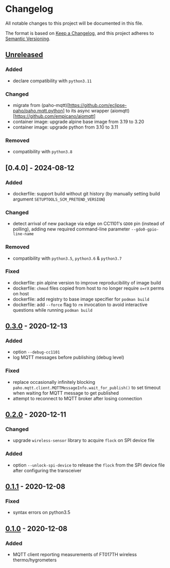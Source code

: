 # Changelog
All notable changes to this project will be documented in this file.

The format is based on [Keep a Changelog](https://keepachangelog.com/en/1.0.0/),
and this project adheres to [Semantic Versioning](https://semver.org/spec/v2.0.0.html).

## [Unreleased]
### Added
- declare compatibility with `python3.11`

### Changed
- migrate from (paho-mqtt)[https://github.com/eclipse-paho/paho.mqtt.python]
  to its async wrapper (aiomqtt)[https://github.com/empicano/aiomqtt]
- container image: upgrade alpine base image from 3.19 to 3.20
- container image: upgrade python from 3.10 to 3.11

### Removed
- compatibility with `python3.8`

## [0.4.0] - 2024-08-12
### Added
- dockerfile: support build without git history
  (by manually setting build argument `SETUPTOOLS_SCM_PRETEND_VERSION`)

### Changed
- detect arrival of new package via edge on CC1101's `GDO0` pin (instead of polling),
  adding new required command-line parameter `--gdo0-gpio-line-name`

### Removed
- compatibility with `python3.5`, `python3.6` & `python3.7`

### Fixed
- dockerfile: pin alpine version to improve reproducibility of image build
- dockerfile: `chmod` files copied from host to no longer require `o=rX` perms on host
- dockerfile: add registry to base image specifier for `podman build`
- dockerfile: add `--force` flag to `rm` invocation to avoid interactive questions while running `podman build`

## [0.3.0] - 2020-12-13
### Added
- option `--debug-cc1101`
- log MQTT messages before publishing (debug level)

### Fixed
- replace occasionally infinitely blocking `paho.mqtt.client.MQTTMessageInfo.wait_for_publish()`
  to set timeout when waiting for MQTT message to get published
- attempt to reconnect to MQTT broker after losing connection

## [0.2.0] - 2020-12-11
### Changed
- upgrade `wireless-sensor` library to acquire `flock` on SPI device file

### Added
- option `--unlock-spi-device` to release the `flock` from the SPI device file
  after configuring the transceiver

## [0.1.1] - 2020-12-08
### Fixed
- syntax errors on python3.5

## [0.1.0] - 2020-12-08
### Added
- MQTT client reporting measurements of FT017TH wireless thermo/hygrometers

[Unreleased]: https://github.com/fphammerle/wireless-sensor-mqtt/compare/v0.4.0...HEAD
[0.3.0]: https://github.com/fphammerle/wireless-sensor-mqtt/compare/v0.3.0...v0.4.0
[0.3.0]: https://github.com/fphammerle/wireless-sensor-mqtt/compare/v0.2.0...v0.3.0
[0.2.0]: https://github.com/fphammerle/wireless-sensor-mqtt/compare/v0.2.0...v0.2.0
[0.1.1]: https://github.com/fphammerle/wireless-sensor-mqtt/compare/v0.1.0...v0.1.1
[0.1.0]: https://github.com/fphammerle/wireless-sensor-mqtt/releases/tag/v0.1.0
